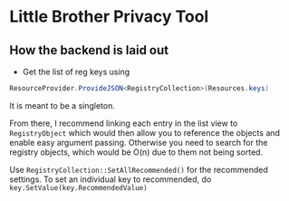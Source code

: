 # Little Brother Privacy Tool

## How the backend is laid out
* Get the list of reg keys using 
```c# 
ResourceProvider.ProvideJSON<RegistryCollection>(Resources.keys) 
```

It is meant to be a singleton.

From there, I recommend linking each entry in the list view to ```RegistryObject``` which would then allow you to reference the objects and enable easy argument passing. Otherwise you need to search for the registry objects, which would be O(n) due to them not being sorted. 

Use ```RegistryCollection::SetAllRecommended()``` for the recommended settings.
To set an individual key to recommended, do ```key.SetValue(key.RecommendedValue)```

```

